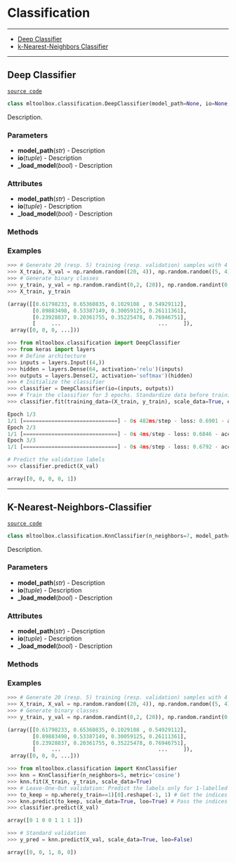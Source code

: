# Classification
___

- [Deep Classifier](#deep-classifier)
- [k-Nearest-Neighbors Classifier](#k-nearest-neighbors-classifier)

___
## Deep Classifier
[`source code`](./../mltoolbox/classification/deep_classifier.py)

```python
class mltoolbox.classification.DeepClassifier(model_path=None, io=None, _load_model=False)

```

Description.

 ### **Parameters** 
   - **model_path**(_str_) - Description
   - **io**(_tuple_) - Description
   - **_load_model**(_bool_) - Description


 ###  **Attributes** 
   - **model_path**(_str_) - Description
   - **io**(_tuple_) - Description
   - **_load_model**(_bool_) - Description

 ### **Methods** 
  
  
 ### **Examples** 

```python
>>> # Generate 20 (resp. 5) training (resp. validation) samples with 4 features 
>>> X_train, X_val = np.random.random((20, 4)), np.random.random((5, 4))
>>> # Generate binary classes
>>> y_train, y_val = np.random.randint(0,2, (20)), np.random.randint(0,2, (5))
>>> X_train, y_train

(array([[0.61798233, 0.65360835, 0.1029108 , 0.54929112],
        [0.89883498, 0.53387149, 0.30059125, 0.26111361],
        [0.23928837, 0.20361755, 0.35225478, 0.76946751], 
        [     ...                               ...     ]),
 array([0, 0, 0, ...]))

>>> from mltoolbox.classification import DeepClassifier
>>> from keras import layers 
>>> # Define architecture
>>> inputs = layers.Input((4,))
>>> hidden = layers.Dense(64, activation='relu')(inputs)
>>> outputs = layers.Dense(2, activation='softmax')(hidden)
>>> # Initialize the classifier
>>> classifier = DeepClassifier(io=(inputs, outputs))
>>> # Train the classifier for 3 epochs. Standardize data before training
>>> classifier.fit(training_data=(X_train, y_train), scale_data=True, epochs=3)

Epoch 1/3
1/1 [==============================] - 0s 482ms/step - loss: 0.6901 - accuracy: 0.7000
Epoch 2/3
1/1 [==============================] - 0s 4ms/step - loss: 0.6846 - accuracy: 0.7000
Epoch 3/3
1/1 [==============================] - 0s 4ms/step - loss: 0.6792 - accuracy: 0.7500

# Predict the validation labels
>>> classifier.predict(X_val)

array([0, 0, 0, 0, 1])
```

___
## K-Nearest-Neighbors-Classifier
[`source code`](./../mltoolbox/classification/knn_classifier.py)

```python
class mltoolbox.classification.KnnClassifier(n_neighbors=7, model_path=None, metric='cosine', _load_model=False)

```
Description.

 ### **Parameters** 
   - **model_path**(_str_) - Description
   - **io**(_tuple_) - Description
   - **_load_model**(_bool_) - Description


 ###  **Attributes** 
   - **model_path**(_str_) - Description
   - **io**(_tuple_) - Description
   - **_load_model**(_bool_) - Description

 ### **Methods** 
  
  
 ### **Examples** 

```python
>>> # Generate 20 (resp. 5) training (resp. validation) samples with 4 features 
>>> X_train, X_val = np.random.random((20, 4)), np.random.random((5, 4))
>>> # Generate binary classes
>>> y_train, y_val = np.random.randint(0,2, (20)), np.random.randint(0,2, (5))

(array([[0.61798233, 0.65360835, 0.1029108 , 0.54929112],
        [0.89883498, 0.53387149, 0.30059125, 0.26111361],
        [0.23928837, 0.20361755, 0.35225478, 0.76946751], 
        [     ...                               ...     ]),
 array([0, 0, 0, ...]))

>>> from mltoolbox.classification import KnnClassifier
>>> knn = KnnClassifier(n_neighbors=5, metric='cosine')
>>> knn.fit(X_train, y_train, scale_data=True)
>>> # Leave-One-Out validation: Predict the labels only for 1-labelled samples
>>> to_keep = np.where(y_train==1)[0].reshape(-1, 1) # Get the indices
>>> knn.predict(to_keep, scale_data=True, loo=True) # Pass the indices
>>> classifier.predict(X_val)

array([0 1 0 0 1 1 1 1])

>>> # Standard validation
>>> y_pred = knn.predict(X_val, scale_data=True, loo=False)

array([0, 0, 1, 0, 0])
```






